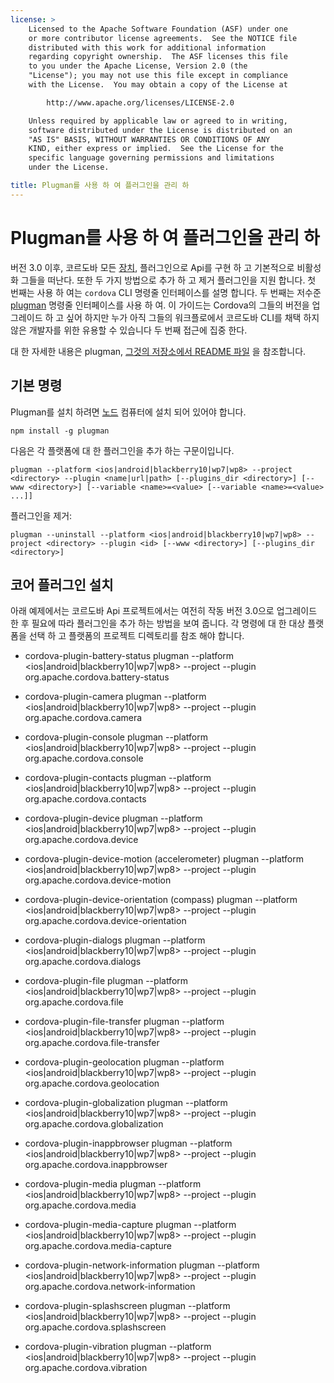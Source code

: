 ```yaml
---
license: >
    Licensed to the Apache Software Foundation (ASF) under one
    or more contributor license agreements.  See the NOTICE file
    distributed with this work for additional information
    regarding copyright ownership.  The ASF licenses this file
    to you under the Apache License, Version 2.0 (the
    "License"); you may not use this file except in compliance
    with the License.  You may obtain a copy of the License at

        http://www.apache.org/licenses/LICENSE-2.0

    Unless required by applicable law or agreed to in writing,
    software distributed under the License is distributed on an
    "AS IS" BASIS, WITHOUT WARRANTIES OR CONDITIONS OF ANY
    KIND, either express or implied.  See the License for the
    specific language governing permissions and limitations
    under the License.

title: Plugman를 사용 하 여 플러그인을 관리 하
---
```


# Plugman를 사용 하 여 플러그인을 관리 하

버전 3.0 이후, 코르도바 모든 [장치](../cordova/device/device.html), 플러그인으로 Api를 구현 하 고 기본적으로 비활성화 그들을 떠난다. 또한 두 가지 방법으로 추가 하 고 제거 플러그인을 지원 합니다. 첫 번째는 사용 하 여는 `cordova` CLI 명령줄 인터페이스를 설명 합니다. 두 번째는 저수준 [plugman][1] 명령줄 인터페이스를 사용 하 여. 이 가이드는 Cordova의 그들의 버전을 업그레이드 하 고 싶어 하지만 누가 아직 그들의 워크플로에서 코르도바 CLI를 채택 하지 않은 개발자를 위한 유용할 수 있습니다 두 번째 접근에 집중 한다.

 [1]: https://github.com/apache/cordova-plugman/

대 한 자세한 내용은 plugman, [그것의 저장소에서 README 파일][2] 을 참조합니다.

 [2]: https://github.com/apache/cordova-plugman/blob/master/README.md

## 기본 명령

Plugman를 설치 하려면 [노드][3] 컴퓨터에 설치 되어 있어야 합니다.

 [3]: http://nodejs.org/

    npm install -g plugman
    

다음은 각 플랫폼에 대 한 플러그인을 추가 하는 구문이입니다.

    plugman --platform <ios|android|blackberry10|wp7|wp8> --project <directory> --plugin <name|url|path> [--plugins_dir <directory>] [--www <directory>] [--variable <name>=<value> [--variable <name>=<value> ...]]
    

플러그인을 제거:

    plugman --uninstall --platform <ios|android|blackberry10|wp7|wp8> --project <directory> --plugin <id> [--www <directory>] [--plugins_dir <directory>]
    

## 코어 플러그인 설치

아래 예제에서는 코르도바 Api 프로젝트에서는 여전히 작동 버전 3.0으로 업그레이드 한 후 필요에 따라 플러그인을 추가 하는 방법을 보여 줍니다. 각 명령에 대 한 대상 플랫폼을 선택 하 고 플랫폼의 프로젝트 디렉토리를 참조 해야 합니다.

*   cordova-plugin-battery-status plugman --platform <ios|android|blackberry10|wp7|wp8> --project <directory> --plugin org.apache.cordova.battery-status

*   cordova-plugin-camera plugman --platform <ios|android|blackberry10|wp7|wp8> --project <directory> --plugin org.apache.cordova.camera

*   cordova-plugin-console plugman --platform <ios|android|blackberry10|wp7|wp8> --project <directory> --plugin org.apache.cordova.console

*   cordova-plugin-contacts plugman --platform <ios|android|blackberry10|wp7|wp8> --project <directory> --plugin org.apache.cordova.contacts

*   cordova-plugin-device plugman --platform <ios|android|blackberry10|wp7|wp8> --project <directory> --plugin org.apache.cordova.device

*   cordova-plugin-device-motion (accelerometer) plugman --platform <ios|android|blackberry10|wp7|wp8> --project <directory> --plugin org.apache.cordova.device-motion

*   cordova-plugin-device-orientation (compass) plugman --platform <ios|android|blackberry10|wp7|wp8> --project <directory> --plugin org.apache.cordova.device-orientation

*   cordova-plugin-dialogs plugman --platform <ios|android|blackberry10|wp7|wp8> --project <directory> --plugin org.apache.cordova.dialogs

*   cordova-plugin-file plugman --platform <ios|android|blackberry10|wp7|wp8> --project <directory> --plugin org.apache.cordova.file

*   cordova-plugin-file-transfer plugman --platform <ios|android|blackberry10|wp7|wp8> --project <directory> --plugin org.apache.cordova.file-transfer

*   cordova-plugin-geolocation plugman --platform <ios|android|blackberry10|wp7|wp8> --project <directory> --plugin org.apache.cordova.geolocation

*   cordova-plugin-globalization plugman --platform <ios|android|blackberry10|wp7|wp8> --project <directory> --plugin org.apache.cordova.globalization

*   cordova-plugin-inappbrowser plugman --platform <ios|android|blackberry10|wp7|wp8> --project <directory> --plugin org.apache.cordova.inappbrowser

*   cordova-plugin-media plugman --platform <ios|android|blackberry10|wp7|wp8> --project <directory> --plugin org.apache.cordova.media

*   cordova-plugin-media-capture plugman --platform <ios|android|blackberry10|wp7|wp8> --project <directory> --plugin org.apache.cordova.media-capture

*   cordova-plugin-network-information plugman --platform <ios|android|blackberry10|wp7|wp8> --project <directory> --plugin org.apache.cordova.network-information

*   cordova-plugin-splashscreen plugman --platform <ios|android|blackberry10|wp7|wp8> --project <directory> --plugin org.apache.cordova.splashscreen

*   cordova-plugin-vibration plugman --platform <ios|android|blackberry10|wp7|wp8> --project <directory> --plugin org.apache.cordova.vibration
